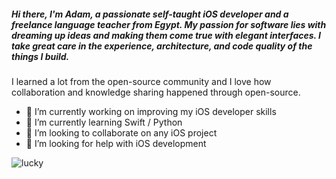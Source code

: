 ##### Hi there, I'm Adam, a passionate self-taught iOS developer and a freelance language teacher from Egypt. My passion for software lies with dreaming up ideas and making them come true with elegant interfaces. I take great care in the experience, architecture, and code quality of the things I build.

I learned a lot from the open-source community and I love how collaboration and knowledge sharing happened through open-source.



- 🔭 I’m currently working on improving my iOS developer skills
- 🌱 I’m currently learning Swift / Python 
- 👯 I’m looking to collaborate on any iOS project
- 🤔 I’m looking for help with iOS development

![lucky](../geekMe1982/images/screenshot.png)

